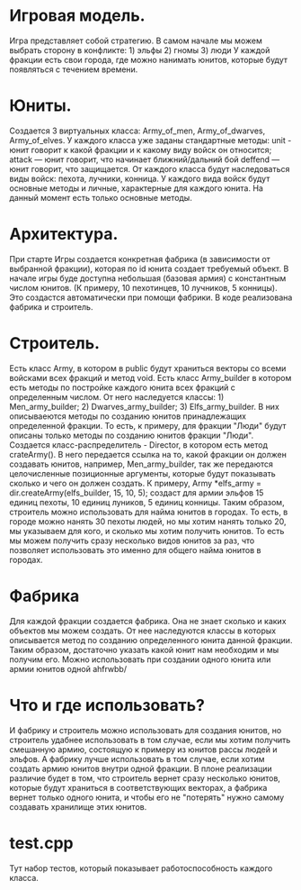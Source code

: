 # Игровая модель.
Игра представляет собой стратегию. В самом начале мы можем выбрать сторону в конфликте: 
	1) эльфы
	2) гномы
	3) люди
У каждой фракции есть свои города, где можно нанимать юнитов, которые будут появляться с течением времени.

# Юниты.
Создается 3 виртуальных класса: Army_of_men, Army_of_dwarves, Army_of_elves. У каждого класса уже заданы стандартные методы:
unit - юнит говорит к какой фракции и к какому виду войск он относится;
attack — юнит говорит, что начинает ближний/дальний бой
deffend — юнит говорит, что защищается.
От каждого класса будут наследоваться виды войск: пехота, лучники, конница. У каждого вида войск будут основные методы и личные, характерные для каждого юнита. На данный момент есть только основные методы.

# Архитектура. 
При старте Игры создается конкретная фабрика (в зависимости от выбранной фракции), которая по id юнита создает требуемый объект. 
В начале игры буде доступна небольшая (базовая армия) с константным числом юнитов. (К примеру, 10 пехотинцев, 10 лучников, 5 конницы). Это создастся автоматически при помощи фабрики. 
В коде реализована фабрика и строитель. 

# Строитель.
Есть класс Army, в котором в public будут храниться векторы со всеми войсками всех фракций и метод void. 
Есть класс Army_builder в котором есть методы по постройке каждого юнита всех фракций с определенным числом.
От него наследуется классы:
	1) Men_army_builder;
	2) Dwarves_army_builder;
	3) Elfs_army_builder.
В них описываеются методы по созданию юнитов принадлежащих определенной фракции. То есть, к примеру, для фракции "Люди" будут описаны только методы по созданию юнитов фракции "Люди".
Создается класс-распределитель - Director, в котором есть метод crateArmy(). В него передается ссылка на то, какой фракции он должен создавать юнитов, например, Men_army_builder, так же передаются целочисленные позиционные аргументы, которые будут показывать сколько и чего он должен создать. К примеру, 
	Army *elfs_army = dir.createArmy(elfs_builder, 15, 10, 5);
создаст для армии эльфов 15 единиц пехоты, 10 единиц луников, 5 единиц конницы. 
Таким образом, строитель можно использовать для найма юнитов в городах. То есть, в городе можно нанять 30 пехоты людей, но мы хотим нанять только 20, мы указываем для кого, и сколько мы хотим получить юнитов. То есть мы можем получить сразу несколько видов юнитов за раз, что позволяет использовать это именно для общего найма юнитов в городах.

# Фабрика
Для каждой фракции создается фабрика. Она не знает сколько и каких объектов мы можем создать. От нее наследуются классы в которых описывается метод по созданию определенного юнита данной фракции. 
Таким образом, достаточно указать какой юнит нам необходим и мы получим его. Можно использовать при создании одного юнита или армии юнитов одной ahfrwbb/

# Что и где использовать?
И фабрику и строитель можно использовать для создания юнитов, но строитель удабнее использовать в том случае, если мы хотим получить смешанную армию, состоящую к примеру из юнитов рассы людей и эльфов. А фабрику лучше использовать в том случае, если хотим создать армию юнитов внутри одной фракции.
В плоне реализации различие будет в том, что строитель вернет сразу несколько юнитов, которые будут храниться в соответствующих векторах, а фабрика вернет только одного юнита, и чтобы его не "потерять" нужно самому создавать хранилище этих юнитов.

# test.cpp
Тут набор тестов, который показывает работоспособность каждого класса. 
